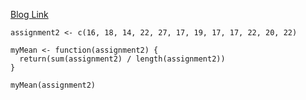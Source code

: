 [Blog Link](https://rprogrammingwcody.wordpress.com/2025/09/06/assignment-2/)

```{r}
assignment2 <- c(16, 18, 14, 22, 27, 17, 19, 17, 17, 22, 20, 22)

myMean <- function(assignment2) {
  return(sum(assignment2) / length(assignment2))
}

myMean(assignment2)
```
